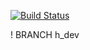 [![Build Status](https://travis-ci.org/h-ci-user01/test.svg?branch=master)](https://travis-ci.org/h-ci-user01/test)

! BRANCH h_dev
